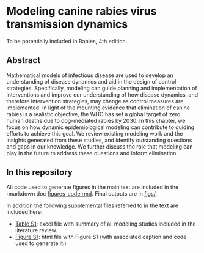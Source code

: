 # Modeling canine rabies virus transmission dynamics 
To be potentially included in Rabies, 4th edition. 

## Abstract
Mathematical models of infectious disease are used to develop an understanding of disease dynamics and aid in the design of control strategies. Specifically, modeling can guide planning and implementation of interventions and improve our understanding of how disease dynamics, and therefore intervention strategies, may change as control measures are implemented. In light of the mounting evidence that elimination of canine rabies is a realistic objective, the WHO has set a global target of zero human deaths due to dog-mediated rabies by 2030. In this chapter, we focus on how dynamic epidemiological modeling can contribute to guiding efforts to achieve this goal. We review existing modeling work and the insights generated from these studies, and identify outstanding questions and gaps in our knowledge. We further discuss the role that modeling can play in the future to address these questions and inform elimination.

## In this repository

All code used to generate figures in the main text are included in the rmarkdown doc [figures_code.rmd](figures_code.rmd). Final outputs are in [figs/](figs).
  
In addition the following supplemental files referred to in the text are included here:
- [Table S1](Table.S1.xlsx): excel file with summary of all modeling studies included in the
literature review.
- [Figure S1](Figure.S1.html): html file with Figure S1 (with associated caption and code used to
generate it.)
